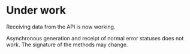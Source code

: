# Under work

Receiving data from the API is now working.

Asynchronous generation and receipt of normal error statuses does not work. The signature of the methods may change.

